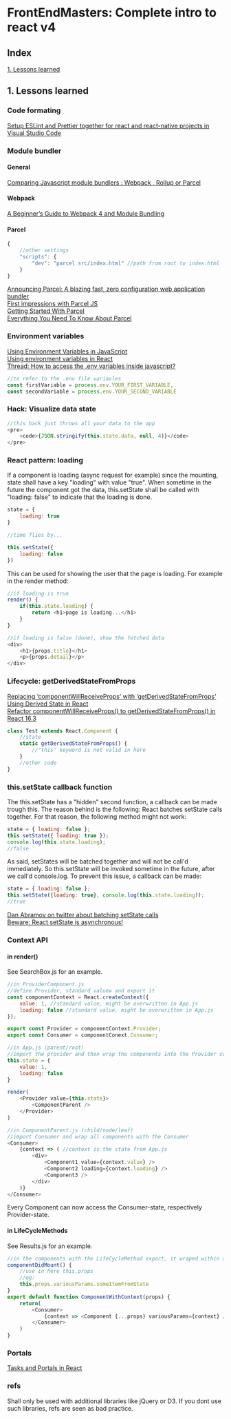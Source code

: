 # FrontEndMasters: Complete intro to react v4


## Index 

[1. Lessons learned](#1-lessons-learned)


## 1. Lessons learned
### Code formating
[Setup ESLint and Prettier together for react and react-native projects in Visual Studio Code](https://medium.com/appstud/setup-eslint-and-prettier-together-for-react-and-react-native-projects-in-visual-studio-code-78772d58358d)

### Module bundler
#### General
[Comparing Javascript module bundlers : Webpack , Rollup or Parcel](https://blog.imaginea.com/comparing-javascript-module-bundlers-webpack-rollup-or-parcel/)  
#### Webpack
[A Beginner’s Guide to Webpack 4 and Module Bundling](https://www.sitepoint.com/beginners-guide-webpack-module-bundling/) 
#### Parcel
```javascript
{
    //other settings
    "scripts": {
        "dev": "parcel src/index.html" //path from root to index.html
    }
}
```

[Announcing Parcel: A blazing fast, zero configuration web application bundler](https://medium.com/@devongovett/announcing-parcel-a-blazing-fast-zero-configuration-web-application-bundler-feac43aac0f1)  
[First impressions with Parcel JS](https://codeburst.io/first-impressions-with-parcel-js-eb81fdcc1282)  
[Getting Started With Parcel](https://medium.com/codingthesmartway-com-blog/getting-started-with-parcel-197eb85a2c8c)  
[Everything You Need To Know About Parcel](https://medium.freecodecamp.org/all-you-need-to-know-about-parcel-dbe151b70082)  

### Environment variables
[Using Environment Variables in JavaScript](https://medium.com/appstract/environment-variables-in-javascript-with-laravel-elixir-593df994d765)  
[Using environment variables in React](https://medium.com/@trekinbami/using-environment-variables-in-react-6b0a99d83cf5)  
[Thread: How to access the .env variables inside javascript?](https://laracasts.com/discuss/channels/general-discussion/how-to-access-the-env-variables-inside-javascript?page=1)  
```javascript
//to refer to the .env file variavles
const firstVariable = process.env.YOUR_FIRST_VARIABLE,
const secondVariable = process.env.YOUR_SECOND_VARIABLE
```

### Hack: Visualize data state
```javascript
//this hack just throws all your data to the app
<pre>
    <code>{JSON.stringify(this.state.data, null, 4)}</code>
</pre>
```
### React pattern: loading
If a component is loading (async request for example) since the mounting, state shall have a key "loading" with value "true". When sometime in the future the component got the data, this.setState shall be called with "loading: false" to indicate that the loading is done.
```javascript
state = {
    loading: true
}

//time flies by...

this.setState({
    loading: false
})
```
This can be used for showing the user that the page is loading. For example in the render method:
```javascript
//if loading is true
render() {
    if(this.state.loading) {
        return <h1>page is loading...</h1>
    }
}

//if loading is false (done), show the fetched data
<div>
    <h1>{props.title}</h1>
    <p>{props.detail}</p>
</div>
```

### Lifecycle: getDerivedStateFromProps
[Replacing ‘componentWillReceiveProps’ with ‘getDerivedStateFromProps’](https://hackernoon.com/replacing-componentwillreceiveprops-with-getderivedstatefromprops-c3956f7ce607)  
[Using Derived State in React](https://alligator.io/react/get-derived-state/)  
[Refactor componentWillReceiveProps() to getDerivedStateFromProps() in React 16.3](https://egghead.io/lessons/react-refactor-componentwillreceiveprops-to-getderivedstatefromprops-in-react-16-3)  
```javascript
class Test extends React.Component {
    //state
    static getDerivedStateFromProps() {
        //"this" keyword is not valid in here
    }
    //other code
}
```
### this.setState callback function
The this.setState has a "hidden" second function, a callback can be made trough this. The reason behind is the following:
React batches setState calls together. For that reason, the following method might not work:
```javascript
state = { loading: false };
this.setState({ loading: true });
console.log(this.state.loading);
//false
```
As said, setStates will be batched together and will not be call'd immediately. So this.setState will be invoked sometime in the future, after we call'd console.log.
To prevent this issue, a callback can be made:

```javascript
state = { loading: false };
this.setState({loading: true}, console.log(this.state.loading)); 
//true
```
[Dan Abramov on twitter about batching setState calls](https://twitter.com/dan_abramov/status/887963264335872000?lang=en)  
[Beware: React setState is asynchronous!](https://medium.com/@wereHamster/beware-react-setstate-is-asynchronous-ce87ef1a9cf3)  

### Context API
#### in render()
See SearchBox.js for an example.
```javascript
//in ProviderComponent.js
//define Provider, standard valuew and export it
const componentContext = React.createContext({
    value: 1, //standard value, might be overwritten in App.js
    loading: false //standard value, might be overwritten in App.js
});

export const Provider = componentContext.Provider;
export const Consumer = componentConext.Consumer;

//in App.js (parent/root) 
//import the provider and then wrap the components into the Provider component
this.state = {
    value: 1,
    loading: false
}

render(
    <Provider value={this.state}>
        <ComponentParent />
    </Provider>
)

//in ComponentParent.js (child/node/leaf) 
//import Consumer and wrap all components with the Consumer
<Consumer>
    {context => ( //context is the state from App.js
        <div>
            <Component1 value={context.value} />
            <Component2 loading={context.loading} />
            <Component3 />
        </div>
    )}
</Consumer>
```
Every Component can now access the Consumer-state, respectively Provider-state.

#### in LifeCycleMethods
See Results.js for an example.
```javascript
//in the components with the LifeCycleMethod export, it wraped within a function and afterwards you can use this.props for referencing to the state/context of the Provider
componentDidMount() {
    //use in here this.props
    //eg:
    this.props.variousParams.someItemFromState
}
export default function ComponentWithContext(props) {
    return(
        <Consumer>
            {context => <Component {...props} variousParams={context} />}
        </Consumer>
    )
}
```

### Portals
[Tasks and Portals in React](https://medium.com/@MoneyhubEnterpr/tasks-and-portals-in-react-1df2438cdebb)  

### refs
Shall only be used with additional libraries like jQuery or D3. If you dont use such libraries, refs are seen as bad practice.